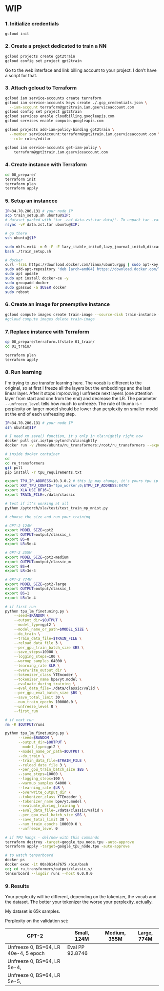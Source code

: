 # WIP
### 1. Initialize credentials
```gcloud init```
### 2. Create a project dedicated to train a NN
```bash
gcloud projects create gpt2train
gcloud config set project gpt2train
```

Go to the web interface and link billing account to your project. I don't have a script for that.

### 3. Attach gcloud to Terraform
```bash
gcloud iam service-accounts create terraform
gcloud iam service-accounts keys create ./.gcp_credentials.json \
  --iam-account terraform@gpt2train.iam.gserviceaccount.com
gcloud config set project gpt2train
gcloud services enable cloudbilling.googleapis.com
gcloud services enable compute.googleapis.com

gcloud projects add-iam-policy-binding gpt2train \
  --member serviceAccount:terraform@gpt2train.iam.gserviceaccount.com \
  --role roles/editor

gcloud iam service-accounts get-iam-policy \
    terraform@gpt2train.iam.gserviceaccount.com

```
### 4. Create instance with Terraform

```bash
cd 00_prepare/
terraform init
terraform plan
terraform apply
```

### 5. Setup an instancce

```bash
IP=34.70.206.131 # your node IP
scp train_setup.sh ubuntu@$IP:
# dataset packed with 'tar -caf data.zst.tar data/'. To unpack tar -xaf
rsync -vP data.zst.tar ubuntu@$IP:  

# go there 
ssh ubuntu@$IP 

sudo mkfs.ext4 -m 0 -F -E lazy_itable_init=0,lazy_journal_init=0,discard /dev/sdb
bash ./train_setup.sh

# docker
curl -fsSL https://download.docker.com/linux/ubuntu/gpg | sudo apt-key add -
sudo add-apt-repository "deb [arch=amd64] https://download.docker.com/linux/ubuntu bionic stable"
sudo apt update
sudo apt install docker-ce -y
sudo groupadd docker
sudo gpasswd -a $USER docker
sudo reboot

```

### 6. Create an image for preemptive instance

```bash
gcloud compute images create train-image --source-disk train-instance --source-disk-zone us-central1-b --force
#gcloud compute images delete train-image 
```

### 7. Replace instance with Terraform

```bash
cp 00_prepare/terraform.tfstate 01_train/
cd 01_train/

terraform plan
terraform apply
```

### 8. Run learning

I'm trying to use transfer learning here. The vocab is different to the original, so at first I freeze all the layers but the embeddings and the last linear layer. After it stops improoving I unfreeze next layers (one attention layer from start and one from the end) and decrease the LR. The parameter `--unfreeze_level` tells how much to unfreeze. The rule of thumb is - perplexity on larger model should be lower than perplexity on smaller model at the end of each unfreezing step. 

```bash
IP=34.70.206.131 # your node IP
ssh ubuntu@$IP 

# I need xm.save() function, it's only in xla:nightly right now
docker pull gcr.io/tpu-pytorch/xla:nightly
docker run -v /home/ubuntu/ru_transformers:/root/ru_transformers --expose	6006 -it --shm-size 60G gcr.io/tpu-pytorch/xla:nightly 

# inside docker container
cd
cd ru_transformers
git pull 
pip install -r tpu_requirements.txt

export TPU_IP_ADDRESS=10.3.0.2 # this ip may change, it's yours tpu ip
export XRT_TPU_CONFIG="tpu_worker;0;$TPU_IP_ADDRESS:8470"
export XLA_USE_BF16=1 
export TRAIN_FILE=./data/classic

# test if it's working at all
python /pytorch/xla/test/test_train_mp_mnist.py

# choose the size and run your training

# GPT-2 124M
export MODEL_SIZE=gpt2
export OUTPUT=output/classic_s
export BS=8
export LR=5e-4

# GPT-2 355M
export MODEL_SIZE=gpt2-medium
export OUTPUT=output/classic_m
export BS=4
export LR=3e-4

# GPT-2 774M
export MODEL_SIZE=gpt2-large
export OUTPUT=output/classic_l
export BS=1
export LR=1e-4

# if first run
python tpu_lm_finetuning.py \
    --seed=$RANDOM \
    --output_dir=$OUTPUT \
    --model_type=gpt2 \
    --model_name_or_path=$MODEL_SIZE \
    --do_train \
    --train_data_file=$TRAIN_FILE \
    --reload_data_file 3 \
    --per_gpu_train_batch_size $BS \
    --save_steps=10000 \
    --logging_steps=100 \
    --warmup_samples 64000 \
    --learning_rate $LR \
    --overwrite_output_dir \
    --tokenizer_class YTEncoder \
    --tokenizer_name bpe/yt.model \
    --evaluate_during_training \
    --eval_data_file=./data/classic/valid \
    --per_gpu_eval_batch_size $BS \
    --save_total_limit 30 \
    --num_train_epochs 100000.0 \
    --unfreeze_level 0 \
    --first_run 

# if next run
rm -R $OUTPUT/runs

python tpu_lm_finetuning.py \
      --seed=$RANDOM \
      --output_dir=$OUTPUT \
      --model_type=gpt2 \
      --model_name_or_path=$OUTPUT \
      --do_train \
      --train_data_file=$TRAIN_FILE \
      --reload_data_file 3 \
      --per_gpu_train_batch_size $BS \
      --save_steps=10000 \
      --logging_steps=100 \
      --warmup_samples 64000 \
      --learning_rate $LR \
      --overwrite_output_dir \
      --tokenizer_class YTEncoder \
      --tokenizer_name bpe/yt.model \
      --evaluate_during_training \
      --eval_data_file=./data/classic/valid \
      --per_gpu_eval_batch_size $BS \
      --save_total_limit 30 \
      --num_train_epochs 100000.0 \
      --unfreeze_level 0 

# if TPU hangs - del/new with this commands
terraform destroy -target=google_tpu_node.tpu -auto-approve
terraform apply -target=google_tpu_node.tpu -auto-approve

# to watch tensorboard
docker ps
docker exec -it 00a0b14a7675 /bin/bash
cd; cd ru_transformers/output/classic_s/
tensorboard --logdir runs --host 0.0.0.0

```

### 9. Results

Your perplexity will be different, depending on the tokenizer, the vocab and the dataset. The better your tokenizer the worse your perplexity, actually.

My dataset is 65k samples.

Perplexity on the validation set:

GPT-2                           | Small, 124M  | Medium, 355M   | Large, 774M | 
---                                  | -- | ---                          | --- | 
Unfreeze 0, BS=64, LR 40e-4, 5 epoch        | Eval PP 92.8746 |                           |   | 
Unfreeze 0, BS=64, LR 5e-4,                  |  |                           |   | 
Unfreeze 0, BS=64, LR 5e-5,                  |  |                           |   | 

